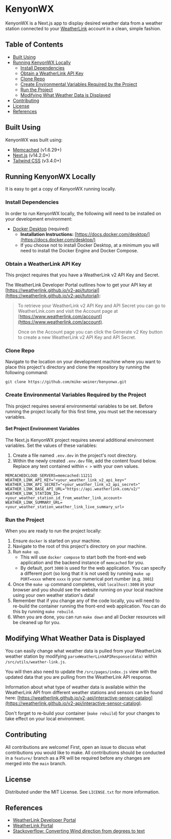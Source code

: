 # KenyonWX

KenyonWX is a Next.js app to display desired weather data from a weather station connected to your [WeatherLink](https://www.weatherlink.com) account in a clean, simple fashion.

## Table of Contents
- [Built Using](#built-using)
- [Running KenyonWX Locally](#running-kenyonwx-locally)
  - [Install Dependencies](#install-dependencies)
  - [Obtain a WeatherLink API Key](#obtain-a-weatherlink-api-key)
  - [Clone Repo](#clone-repo)
  - [Create Environmental Variables Required by the Project](#create-environmental-variables-required-by-the-project)
  - [Run the Project](#run-the-project)
  - [Modifying What Weather Data is Displayed](#modifying-what-weather-data-is-displayed)
- [Contributing](#contributing)
- [License](#license)
- [References](#references)

## Built Using
KenyonWX was built using:
- [Memcached](https://memcached.org) (v1.6.29+)
- [Next.js](https://nextjs.org) (v14.2.0+)
- [Tailwind CSS](https://tailwindcss.com) (v3.4.0+)

## Running KenyonWX Locally
It is easy to get a copy of KenyonWX running locally.

### Install Dependencies
In order to run KenyonWX locally, the following will need to be installed on your development environment:
- [Docker Desktop](https://docs.docker.com/desktop/) (required)
  - **Installation Instructions:** [https://docs.docker.com/desktop/](https://docs.docker.com/desktop/)
  - If you choose not to install Docker Desktop, at a minimum you will need to install the Docker Engine and Docker Compose.

### Obtain a WeatherLink API Key
This project requires that you have a WeatherLink v2 API Key and Secret. 

The WeatherLink Developer Portal outlines how to get your API key at [https://weatherlink.github.io/v2-api/tutorial](https://weatherlink.github.io/v2-api/tutorial):

> To retrieve your WeatherLink v2 API Key and API Secret you can go to WeatherLink.com and visit the Account page at [https://www.weatherlink.com/account](https://www.weatherlink.com/account).
>
> Once on the Account page you can click the Generate v2 Key button to create a new WeatherLink v2 API Key and API Secret.

### Clone Repo
Navigate to the location on your development machine where you want to place this project's directory and clone the repository by running the following command:

    git clone https://github.com/mike-weiner/kenyonwx.git

### Create Environmental Variables Required by the Project
This project requires several environmental variables to be set. Before running the project locally for this first time, you must set the necessary variables.

#### Set Project Environment Variables
The Next.js KenyonWX project requires several additional environment variables. Set the values of these variables:
1. Create a file named `.env.dev` in the project's root directory.
2. Within the newly created `.env.dev` file, add the content found below. Replace any text contained within `< >` with your own values.

  ```
  MEMCACHEDCLOUD_SERVERS=memcached:11211
  WEATHER_LINK_API_KEY="<your_weather_link_v2_api_key>"
  WEATHER_LINK_API_SECRET="<your_weather_link_v2_api_secret>"
  WEATHER_LINK_BASE_API_URL="https://api.weatherlink.com/v2/"
  WEATHER_LINK_STATION_ID=<your_weather_station_id_from_weather_link_account>
  WEATHER_LINK_SUMMARY_URL=<your_weather_station_weather_link_live_summary_url>
  ```

### Run the Project
When you are ready to run the project locally:

1. Ensure `docker` is started on your machine.
1. Navigate to the root of this project's directory on your machine.
1. Run `make up`.
   - This will use `docker compose` to start both the front-end web application and the backend instance of `memcached` for you.
   - By default, port `3000` is used for the web application. You can specify a different port (so long that it is not used) by running `make up PORT=xxxx` where `xxxx` is your numerical port number (e.g. `3001`)
1. Once the `make up` command completes, visit `localhost:3000` in your browser and you should see the website running on your local machine using your own weather station's data!
1. Remember that if you change any of the code locally, you will need to re-build the container running the front-end web application. You can do this by running `make rebuild`.
1. When you are done, you can run `make down` and all Docker resources will be cleaned up for you.

## Modifying What Weather Data is Displayed
You can easily change what weather data is pulled from your WeatherLink weather station by modifying `parseWeatherLinkAPIResponse(data)` within `/src/utils/weather-link.js`. 

You will then also need to update the `/src/pages/index.js` view with the updated data that you are pulling from the WeatherLink API response.

Information about what type of weather data is available within the WeatherLink API from different weather stations and sensors can be found here: [https://weatherlink.github.io/v2-api/interactive-sensor-catalog](https://weatherlink.github.io/v2-api/interactive-sensor-catalog).

Don't forget to re-build your container (`make rebuild`) for your changes to take effect on your local environment.

## Contributing
All contributions are welcome! First, open an issue to discuss what contributions you would like to make. All contributions should be conducted in a `feature/` branch as a PR will be required before any changes are merged into the `main` branch.

## License
Distributed under the MIT License. See `LICENSE.txt` for more information.

## References
- [WeatherLink Developer Portal](https://weatherlink.github.io)
- [WeatherLink Portal](https://www.weatherlink.com)
- [Stackoverflow: Converting Wind direction from degrees to text](https://stackoverflow.com/questions/61077150/converting-wind-direction-from-degrees-to-text)

